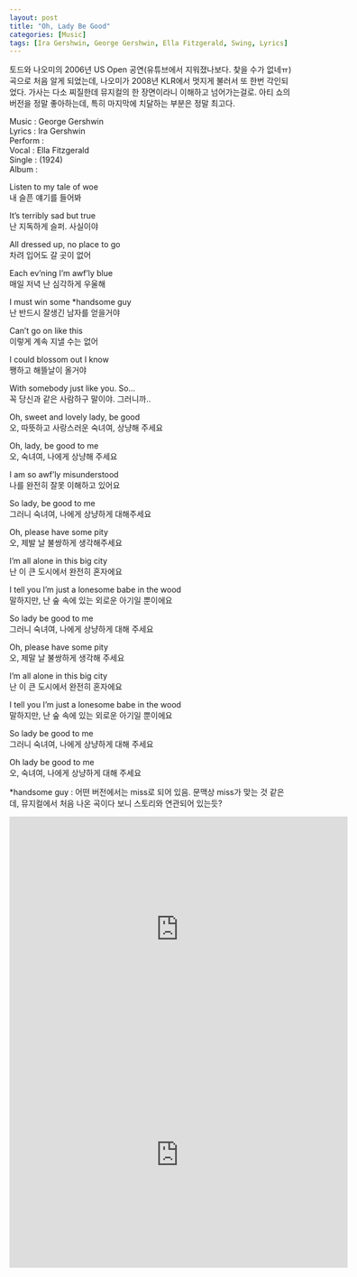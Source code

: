 ```yaml
---
layout: post
title: "Oh, Lady Be Good"
categories: [Music]
tags: [Ira Gershwin, George Gershwin, Ella Fitzgerald, Swing, Lyrics]
---
```


토드와 나오미의 2006년 US Open 공연(유튜브에서 지워졌나보다. 찾을 수가 없네ㅠ) 곡으로 처음 알게 되었는데, 나오미가 2008년 KLR에서 멋지게 불러서 또 한번 각인되었다. 가사는 다소 찌질한데 뮤지컬의 한 장면이라니 이해하고 넘어가는걸로. 아티 쇼의 버전을 정말 좋아하는데, 특히 마지막에 치달하는 부분은 정말 최고다.

Music : George Gershwin  
Lyrics : Ira Gershwin  
Perform :   
Vocal : Ella Fitzgerald  
Single : (1924)  
Album :  

Listen to my tale of woe  
내 슬픈 얘기를 들어봐  

It’s terribly sad but true  
난 지독하게 슬퍼. 사실이야  

All dressed up, no place to go  
차려 입어도 갈 곳이 없어  

Each ev’ning I’m awf’ly blue  
매일 저녁 난 심각하게 우울해  

I must win some &#42;handsome guy  
난 반드시 잘생긴 남자를 얻을거야  

Can’t go on like this  
이렇게 계속 지낼 수는 없어  

I could blossom out I know  
쨍하고 해뜰날이 올거야  

With somebody just like you. So…  
꼭 당신과 같은 사람하구 말이야. 그러니까..  

Oh, sweet and lovely lady, be good  
오, 따뜻하고 사랑스러운 숙녀여, 상냥해 주세요  

Oh, lady, be good to me  
오, 숙녀여, 나에게 상냥해 주세요  

I am so awf’ly misunderstood  
나를 완전히 잘못 이해하고 있어요  

So lady, be good to me  
그러니 숙녀여, 나에게 상냥하게 대해주세요  

Oh, please have some pity  
오, 제발 날 불쌍하게 생각해주세요  

I’m all alone in this big city  
난 이 큰 도시에서 완전히 혼자에요  

I tell you I’m just a lonesome babe in the wood  
말하지만, 난 숲 속에 있는 외로운 아기일 뿐이에요  

So lady be good to me  
그러니 숙녀여, 나에게 상냥하게 대해 주세요  

Oh, please have some pity  
오, 제말 날 불쌍하게 생각해 주세요  

I’m all alone in this big city  
난 이 큰 도시에서 완전히 혼자에요  

I tell you I’m just a lonesome babe in the wood  
말하지만, 난 숲 속에 있는 외로운 아기일 뿐이에요  

So lady be good to me  
그러니 숙녀여, 나에게 상냥하게 대해 주세요  

Oh lady be good to me  
오, 숙녀여, 나에게 상냥하게 대해 주세요  

&#42;handsome guy : 어떤 버전에서는 miss로 되어 있음. 문맥상 miss가 맞는 것 같은데, 뮤지컬에서 처음 나온 곡이다 보니 스토리와 연관되어 있는듯?  

<iframe width="600" height="400" src="https://www.youtube.com/embed/aQF4scwmxwM" title="YouTube video player" frameborder="0" allow="accelerometer; autoplay; clipboard-write; encrypted-media; gyroscope; picture-in-picture" allowfullscreen></iframe>

<iframe width="600" height="400" src="https://www.youtube.com/embed/UkTbVV9ThyI" title="YouTube video player" frameborder="0" allow="accelerometer; autoplay; clipboard-write; encrypted-media; gyroscope; picture-in-picture" allowfullscreen></iframe>